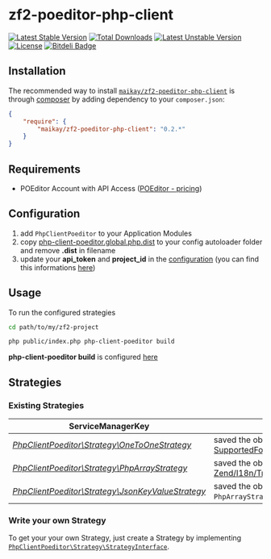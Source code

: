 zf2-poeditor-php-client
=======================

[![Latest Stable Version](https://poser.pugx.org/maikay/zf2-poeditor-php-client/v/stable.svg)](https://packagist.org/packages/maikay/zf2-poeditor-php-client)
[![Total Downloads](https://poser.pugx.org/maikay/zf2-poeditor-php-client/downloads.svg)](https://packagist.org/packages/maikay/zf2-poeditor-php-client)
[![Latest Unstable Version](https://poser.pugx.org/maikay/zf2-poeditor-php-client/v/unstable.svg)](https://packagist.org/packages/maikay/zf2-poeditor-php-client)
[![License](https://poser.pugx.org/maikay/zf2-poeditor-php-client/license.svg)](https://packagist.org/packages/maikay/zf2-poeditor-php-client)
[![Bitdeli Badge](https://d2weczhvl823v0.cloudfront.net/MaiKaY/zf2-poeditor-php-client/trend.png)](https://bitdeli.com/free "Bitdeli Badge")

## Installation

The recommended way to install [`maikay/zf2-poeditor-php-client`](https://packagist.org/packages/maikay/zf2-poeditor-php-client)
is through [composer](http://getcomposer.org/) by adding dependency to your `composer.json`:

```json
{
    "require": {
        "maikay/zf2-poeditor-php-client": "0.2.*"
    }
}
```

## Requirements

- POEditor Account with API Access ([POEditor - pricing](https://poeditor.com/pricing/))

## Configuration

1. add `PhpClientPoeditor` to your Application Modules
2. copy [php-client-poeditor.global.php.dist](https://github.com/MaiKaY/zf2-poeditor-php-client/blob/master/config/php-client-poeditor.global.php.dist) to your config autoloader folder and remove **.dist** in filename
3. update your **api_token** and **project_id** in the [configuration](https://github.com/MaiKaY/zf2-poeditor-php-client/blob/master/config/php-client-poeditor.global.php.dist) (you can find this informations [here](https://poeditor.com/account/api))

## Usage

To run the configured strategies 
```sh
cd path/to/my/zf2-project
```

```sh
php public/index.php php-client-poeditor build
```

**php-client-poeditor build** is configured [here](https://github.com/MaiKaY/zf2-poeditor-php-client/blob/master/config/module.config.php)

## Strategies

### Existing Strategies

ServiceManagerKey                                                  | Description
---------------------------------------------------- | ------------------------------------------
*[PhpClientPoeditor\Strategy\OneToOneStrategy](https://github.com/MaiKaY/zf2-poeditor-php-client/blob/master/src/PhpClientPoeditor/Strategy/OneToOneStrategy.php)*      | saved the obtained content 1:1 [POEditor - SupportedFormats](https://poeditor.com/help/#SupportedFormats)
*[PhpClientPoeditor\Strategy\PhpArrayStrategy](https://github.com/MaiKaY/zf2-poeditor-php-client/blob/master/src/PhpClientPoeditor/Strategy/PhpArrayStrategy.php)*      | saved the obtained content to use [Zend/I18n/Translator/Loader/PhpArray.php](https://github.com/zendframework/zf2/blob/master/library/Zend/I18n/Translator/Loader/PhpArray.php)
*[PhpClientPoeditor\Strategy\JsonKeyValueStrategy](https://github.com/MaiKaY/zf2-poeditor-php-client/blob/master/src/PhpClientPoeditor/Strategy/JsonKeyValueStrategy.php)*      | saved the obtained content like `PhpArrayStrategy` - just in json format

### Write your own Strategy

To get your your own Strategy, just create a Strategy by implementing
[`PhpClientPoeditor\Strategy\StrategyInterface`](https://github.com/MaiKaY/zf2-poeditor-php-client/blob/master/src/PhpClientPoeditor/Strategy/StrategyInterface.php).
